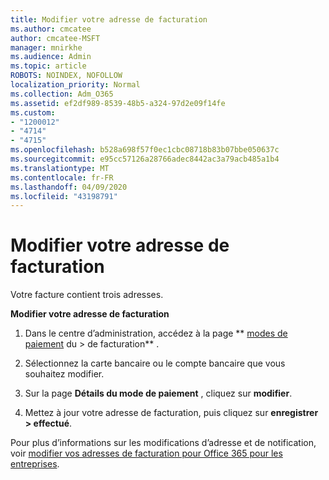 ```yaml
---
title: Modifier votre adresse de facturation
ms.author: cmcatee
author: cmcatee-MSFT
manager: mnirkhe
ms.audience: Admin
ms.topic: article
ROBOTS: NOINDEX, NOFOLLOW
localization_priority: Normal
ms.collection: Adm_O365
ms.assetid: ef2df989-8539-48b5-a324-97d2e09f14fe
ms.custom:
- "1200012"
- "4714"
- "4715"
ms.openlocfilehash: b528a698f57f0ec1cbc08718b83b07bbe050637c
ms.sourcegitcommit: e95cc57126a28766adec8442ac3a79acb485a1b4
ms.translationtype: MT
ms.contentlocale: fr-FR
ms.lasthandoff: 04/09/2020
ms.locfileid: "43198791"
---
```

# <a name="change-your-billing-address"></a>Modifier votre adresse de facturation

Votre facture contient trois adresses. 

**Modifier votre adresse de facturation**

1. Dans le centre d’administration, accédez à la page ** [modes de paiement](https://go.microsoft.com/fwlink/p/?linkid=2018806) du > de facturation** . 

2. Sélectionnez la carte bancaire ou le compte bancaire que vous souhaitez modifier. 

3. Sur la page **Détails du mode de paiement** , cliquez sur **modifier**. 

4. Mettez à jour votre adresse de facturation, puis cliquez sur **enregistrer > effectué**. 

Pour plus d’informations sur les modifications d’adresse et de notification, voir [modifier vos adresses de facturation pour Office 365 pour les entreprises](https://docs.microsoft.com/microsoft-365/commerce/billing-and-payments/change-your-billing-addresses?view=o365-worldwide). 
